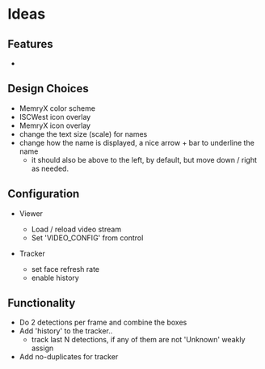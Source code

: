 # Ideas

## Features
- 

## Design Choices
- MemryX color scheme
- ISCWest icon overlay
- MemryX icon overlay
- change the text size (scale) for names
- change how the name is displayed, a nice arrow + bar to underline the name
    - it should also be above to the left, by default, but move down / right as needed.

## Configuration
- Viewer
    - Load / reload video stream
    - Set 'VIDEO_CONFIG'  from control

- Tracker
    - set face refresh rate
    - enable history

## Functionality
- Do 2 detections per frame and combine the boxes 
- Add 'history' to the tracker.. 
    - track last N detections, if any of them are not 'Unknown' weakly assign  
- Add no-duplicates for tracker
    

